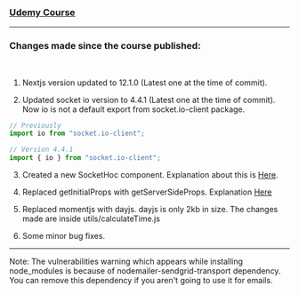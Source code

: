 ### [Udemy Course](https://www.udemy.com/course/mernstack-nextjs-withsocketio/?referralCode=A31CAC3FD91000489D0A)

---

### Changes made since the course published:

<br>

1. Nextjs version updated to 12.1.0 (Latest one at the time of commit).

2. Updated socket io version to 4.4.1 (Latest one at the time of commit). Now io is not a default export from socket.io-client package.

```javascript
// Previously
import io from "socket.io-client";

// Version 4.4.1
import { io } from "socket.io-client";
```

3. Created a new SocketHoc component. Explanation about this is [Here](https://www.udemy.com/course/mernstack-nextjs-withsocketio/learn/#questions/15297138/).

4. Replaced getInitialProps with getServerSideProps. Explanation [Here](https://www.udemy.com/course/mernstack-nextjs-withsocketio/learn/lecture/28229950#overview)

5. Replaced momentjs with dayjs. dayjs is only 2kb in size. The changes made are inside utils/calculateTime.js

6. Some minor bug fixes.

---

Note: The vulnerabilities warning which appears while installing node_modules is because of nodemailer-sendgrid-transport dependency. You can remove this dependency if you aren't going to use it for emails.

